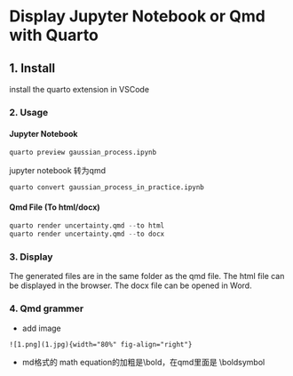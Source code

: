 # Display Jupyter Notebook or Qmd with Quarto

## 1. Install 
install the quarto extension in VSCode

### 2. Usage
#### Jupyter Notebook
```python
quarto preview gaussian_process.ipynb
```

jupyter notebook 转为qmd
```
quarto convert gaussian_process_in_practice.ipynb
```


#### Qmd File (To html/docx)
```python
quarto render uncertainty.qmd --to html
quarto render uncertainty.qmd --to docx
```




### 3. Display
The generated files are in the same folder as the qmd file.
The html file can be displayed in the browser. The docx file can be opened in Word.


### 4. Qmd grammer
- add image
```
![1.png](1.jpg){width="80%" fig-align="right"}
```


- md格式的 math equation的加粗是\bold，在qmd里面是 \boldsymbol